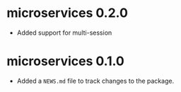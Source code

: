 # microservices 0.2.0

* Added support for multi-session

# microservices 0.1.0

* Added a `NEWS.md` file to track changes to the package.
